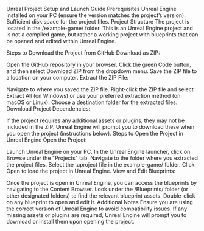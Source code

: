 Unreal Project Setup and Launch Guide
Prerequisites
Unreal Engine installed on your PC (ensure the version matches the project’s version).
Sufficient disk space for the project files.
Project Structure
The project is located in the /example-game/ folder. This is an Unreal Engine project and is not a compiled game, but rather a working project with blueprints that can be opened and edited within Unreal Engine.

Steps to Download the Project from GitHub
Download as ZIP:

Open the GitHub repository in your browser.
Click the green Code button, and then select Download ZIP from the dropdown menu.
Save the ZIP file to a location on your computer.
Extract the ZIP File:

Navigate to where you saved the ZIP file.
Right-click the ZIP file and select Extract All (on Windows) or use your preferred extraction method (on macOS or Linux).
Choose a destination folder for the extracted files.
Download Project Dependencies:

If the project requires any additional assets or plugins, they may not be included in the ZIP. Unreal Engine will prompt you to download these when you open the project (instructions below).
Steps to Open the Project in Unreal Engine
Open the Project:

Launch Unreal Engine on your PC.
In the Unreal Engine launcher, click on Browse under the "Projects" tab.
Navigate to the folder where you extracted the project files.
Select the .uproject file in the example-game/ folder.
Click Open to load the project in Unreal Engine.
View and Edit Blueprints:

Once the project is open in Unreal Engine, you can access the blueprints by navigating to the Content Browser.
Look under the /Blueprints/ folder (or other designated folders) to find the relevant blueprint assets.
Double-click on any blueprint to open and edit it.
Additional Notes
Ensure you are using the correct version of Unreal Engine to avoid compatibility issues.
If any missing assets or plugins are required, Unreal Engine will prompt you to download or install them upon opening the project.
